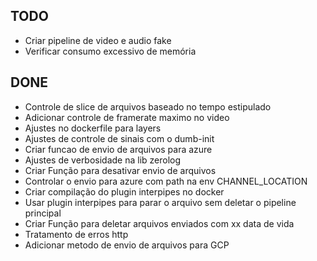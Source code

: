 ## TODO

- Criar pipeline de video e audio fake
- Verificar consumo excessivo de memória

## DONE

- Controle de slice de arquivos baseado no tempo estipulado
- Adicionar controle de framerate maximo no video
- Ajustes no dockerfile para layers
- Ajustes de controle de sinais com o dumb-init
- Criar funcao de envio de arquivos para azure
- Ajustes de verbosidade na lib zerolog
- Criar Função para desativar envio de arquivos
- Controlar o envio para azure com path na env CHANNEL_LOCATION
- Criar compilação do plugin interpipes no docker
- Usar plugin interpipes para parar o arquivo sem deletar o pipeline principal
- Criar Função para deletar arquivos enviados com xx data de vida
- Tratamento de erros http
- Adicionar metodo de envio de arquivos para GCP